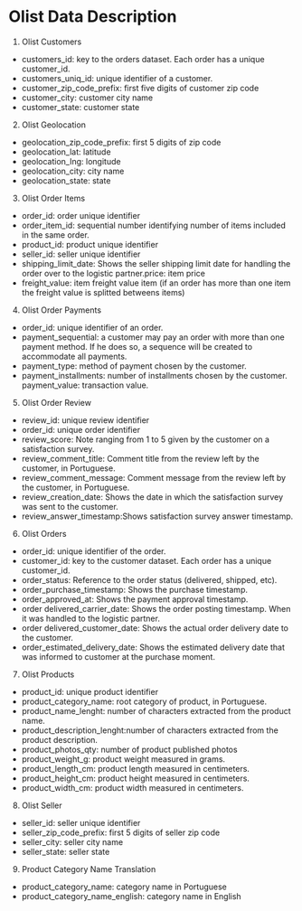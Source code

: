 # Olist Data Description

1. Olist Customers

- customers_id: key to the orders dataset. Each order has a unique customer_id.
- customers_uniq_id: unique identifier of a customer.
- customer_zip_code_prefix: first five digits of customer zip code
- customer_city: customer city name
- customer_state: customer state

2. Olist Geolocation

- geolocation_zip_code_prefix: first 5 digits of zip code
- geolocation_lat: latitude
- geolocation_Ing: longitude
- geolocation_city: city name
- geolocation_state: state

3. Olist Order Items

- order_id: order unique identifier
- order_item_id: sequential number identifying number of items included in the same order.
- product_id: product unique identifier
- seller_id: seller unique identifier
- shipping_limit_date: Shows the seller shipping limit date for handling the order over to the logistic partner.price: item price
- freight_value: item freight value item (if an order has more than one item the freight value is splitted betweens items)

4. Olist Order Payments

- order_id: unique identifier of an order.
- payment_sequential: a customer may pay an order with more than one payment method. If he does so, a sequence will be created to accommodate all payments.
- payment_type: method of payment chosen by the customer.
- payment_installments: number of installments chosen by the customer. payment_value: transaction value.

5. Olist Order Review

- review_id: unique review identifier
- order_id: unique order identifier
- review_score: Note ranging from 1 to 5 given by the customer on a satisfaction survey.
- review_comment_title: Comment title from the review left by the customer, in Portuguese.
- review_comment_message: Comment message from the review left by the customer, in Portuguese.
- review_creation_date: Shows the date in which the satisfaction survey was sent to the customer.
- review_answer_timestamp:Shows satisfaction survey answer timestamp.

6. Olist Orders

- order_id: unique identifier of the order.
- customer_id: key to the customer dataset. Each order has a unique customer_id.
- order_status: Reference to the order status (delivered, shipped, etc).
- order_purchase_timestamp: Shows the purchase timestamp.
- order_approved_at: Shows the payment approval timestamp.
- order delivered_carrier_date: Shows the order posting timestamp. When it was handled to the logistic partner.
- order delivered_customer_date: Shows the actual order delivery date to the customer.
- order_estimated_delivery_date: Shows the estimated delivery date that was informed to customer at the purchase moment.

7. Olist Products

- product_id: unique product identifier
- product_category_name: root category of product, in Portuguese.
- product_name_lenght: number of characters extracted from the product name.
- product_description_lenght:number of characters extracted from the product description.
- product_photos_qty: number of product published photos
- product_weight_g: product weight measured in grams.
- product_length_cm: product length measured in centimeters.
- product_height_cm: product height measured in centimeters.
- product_width_cm: product width measured in centimeters.

8. Olist Seller

- seller_id: seller unique identifier
- seller_zip_code_prefix: first 5 digits of seller zip code
- seller_city: seller city name
- seller_state: seller state

9. Product Category Name Translation

- product_category_name: category name in Portuguese
- product_category_name_english: category name in English
